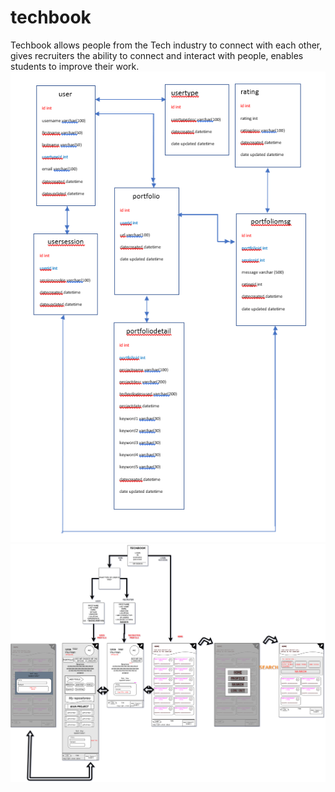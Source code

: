 # techbook
Techbook allows people from the Tech industry to connect with each other, gives recruiters the ability to connect and interact with people, enables students to improve their work.
![](/public/images/DB.png)
![](/public/images/UI.png)
